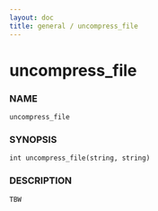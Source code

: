 ```yaml
---
layout: doc
title: general / uncompress_file
---
```

# uncompress_file

### NAME

    uncompress_file

### SYNOPSIS

    int uncompress_file(string, string)

### DESCRIPTION

    TBW

